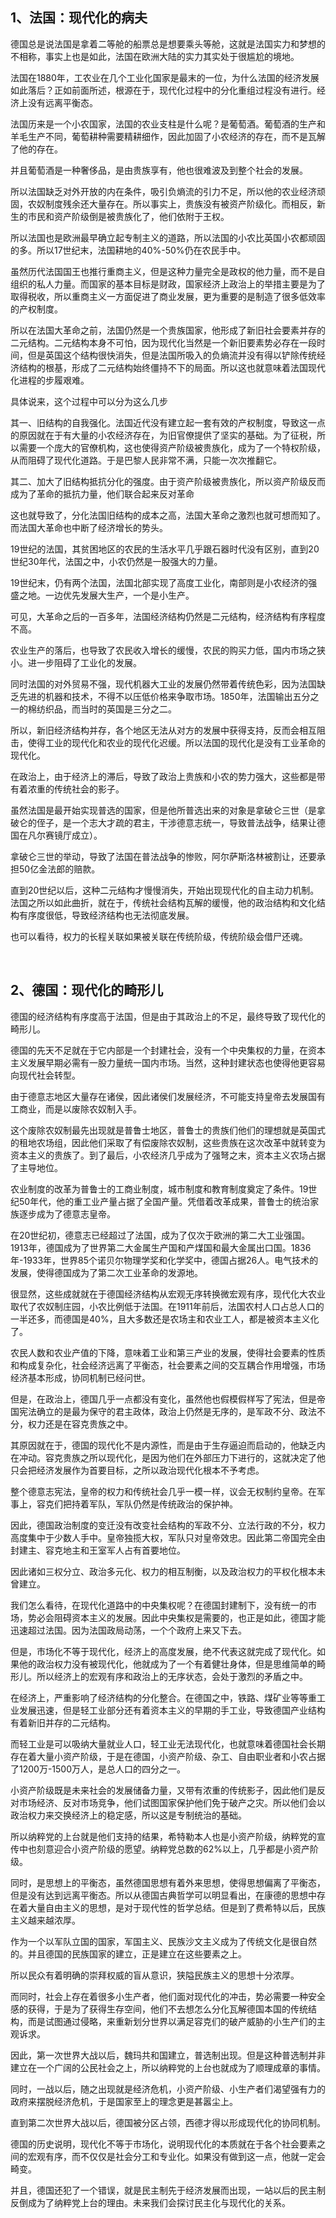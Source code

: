 <h2>1、法国：现代化的病夫</h2><p>德国总是说法国是拿着二等舱的船票总是想要乘头等舱，这就是法国实力和梦想的不相称，事实上也是如此，法国在欧洲大陆的实力其实处于很尴尬的境地。</p><p>法国在1880年，工农业在几个工业化国家是最末的一位，为什么法国的经济发展如此落后？正如前面所述，根源在于，现代化过程中的分化重组过程没有进行。经济上没有远离平衡态。</p><p>法国历来是一个小农国家，法国的农业支柱是什么呢？是葡萄酒。葡萄酒的生产和羊毛生产不同，葡萄耕种需要精耕细作，因此加固了小农经济的存在，而不是瓦解了他的存在。</p><p>并且葡萄酒是一种奢侈品，是由贵族享有，他也很难波及到整个社会的发展。</p><p>所以法国缺乏对外开放的内在条件，吸引负熵流的引力不足，所以他的农业经济顽固，农奴制度残余还大量存在。所以事实上，贵族没有被资产阶级化。而相反，新生的市民和资产阶级倒是被贵族化了，他们依附于王权。</p><p>所以法国也是欧洲最早确立起专制主义的道路，所以法国的小农比英国小农都顽固的多。所以17世纪末，法国耕地的40%-50%仍在农民手中。</p><p>虽然历代法国国王也推行重商主义，但是这种力量完全是政权的他力量，而不是自组织的私人力量。而国家的基本目标是财政，国家经济上政治上的举措主要是为了取得税收，所以重商主义一方面促进了商业发展，更为重要的是制造了很多低效率的产权制度。</p><p>所以在法国大革命之前，法国仍然是一个贵族国家，他形成了新旧社会要素并存的二元结构。二元结构本身不可怕，因为现代化当然是一个新旧要素势必存在一段时间，但是英国这个结构很快消失，但是法国所吸入的负熵流并没有得以铲除传统经济结构的根基，形成了二元结构始终僵持不下的局面。所以这也就意味着法国现代化进程的步履艰难。</p><p>具体说来，这个过程中可以分为这么几步</p><p>其一、旧结构的自我强化。法国近代没有建立起一套有效的产权制度，导致这一点的原因就在于有大量的小农经济存在，为旧官僚提供了坚实的基础。为了征税，所以需要一个庞大的官僚机构，这也使得资产阶级被贵族化，成为了一个特权阶级，从而阻碍了现代化道路。于是巴黎人民非常不满，只能一次次推翻它。</p><p>其二、加大了旧结构抵抗分化的强度。由于资产阶级被贵族化，所以资产阶级反而成为了革命的抵抗力量，他们联合起来反对革命</p><p>这也就导致了，分化法国旧结构的成本之高，法国大革命之激烈也就可想而知了。而法国大革命也中断了经济增长的势头。</p><p>19世纪的法国，其贫困地区的农民的生活水平几乎跟石器时代没有区别，直到20世纪30年代，法国之中，小农仍然是一股强大的力量。</p><p>19世纪末，仍有两个法国，法国北部实现了高度工业化，南部则是小农经济的强盛之地。一边优先发展大生产，一个是小生产。</p><p>可见，大革命之后的一百多年，法国经济结构仍然是二元结构，经济结构有序程度不高。</p><p>农业生产的落后，也导致了农民收入增长的缓慢，农民的购买力低，国内市场之狭小。进一步阻碍了工业化的发展。</p><p>同时法国的对外贸易不强，现代机器大工业的发展仍然带着传统色彩，因为法国缺乏先进的机器和技术，不得不以压低价格来争取市场。1850年，法国输出五分之一的棉纺织品，而当时的英国是三分之二。</p><p>所以，新旧经济结构并存，各个地区无法从对方的发展中获得支持，反而会相互阻击，使得工业的现代化和农业的现代化迟缓。所以法国的现代化是没有工业革命的现代化。</p><p>在政治上，由于经济上的滞后，导致了政治上贵族和小农的势力强大，这些都是带有着浓重的传统社会的影子。</p><p>虽然法国是最开始实现普选的国家，但是他所普选出来的对象是拿破仑三世（是拿破仑的侄子，是一个志大才疏的君主，干涉德意志统一，导致普法战争，结果让德国在凡尔赛镜厅成立）。</p><p>拿破仑三世的举动，导致了法国在普法战争的惨败，阿尔萨斯洛林被割让，还要承担50亿金法郎的赔款。</p><p>直到20世纪以后，这种二元结构才慢慢消失，开始出现现代化的自主动力机制。法国之所以如此曲折，就在于，传统社会结构瓦解的缓慢，他的政治结构和文化结构有序度很低，导致经济结构也无法彻底发展。</p><p>也可以看待，权力的长程关联如果被关联在传统阶级，传统阶级会借尸还魂。</p><p class="ztext-empty-paragraph"><br/></p><h2>2、德国：现代化的畸形儿</h2><p>德国的经济结构有序度高于法国，但是由于其政治上的不足，最终导致了现代化的畸形儿。</p><p>德国的先天不足就在于它内部是一个封建社会，没有一个中央集权的力量，在资本主义发展早期必需有一股力量统一国内市场。当然，这种封建状态也使得他更容易向现代社会转型。</p><p>由于德意志地区大量存在诸侯，因此诸侯们发展经济，不可能支持皇帝去发展国有工商业，而是以废除农奴制入手。</p><p>这个废除农奴制最先出现就是普鲁士地区，普鲁士的贵族们他们的理想就是英国式的租地农场组，因此他们采取了有偿废除农奴制，这些贵族在这次改革中就转变为资本主义的贵族了。到了最后，小农经济几乎成为了强弩之末，资本主义农场占据了主导地位。</p><p>农业制度的改革为普鲁士的工商业制度，城市制度和教育制度奠定了条件。19世纪50年代，他的重工业产量占据了全国产量。凭借着改革成果，普鲁士的统治家族逐步成为了德意志皇帝。</p><p>在20世纪初，德意志已经超过了法国，成为了仅次于欧洲的第二大工业强国。1913年，德国成为了世界第二大金属生产国和产煤国和最大金属出口国。1836年-1933年，世界85个诺贝尔物理学奖和化学奖中，德国占据26人。电气技术的发展，使得德国成为了第二次工业革命的发源地。</p><p>很显然，这些成就就在于德国经济结构从宏观无序转换微宏观有序，现代化大农业取代了农奴制庄园，小农比例低于法国。在1911年前后，法国农村人口占总人口的一半还多，而德国是40%，且大多数还是农场主和农业工人，都是被资本主义化了。</p><p>农民人数和农业产值的下降，意味着工业和第三产业的发展，使得社会要素的性质和构成复杂化，社会经济远离了平衡态，社会要素之间的交互耦合作用增强，市场经济基本形成，协同机制已经问世。</p><p>但是，在政治上，德国几乎一点都没有变化，虽然他也假模假样写了宪法，但是帝国宪法确立的是最为保守的君主政体，政治上仍然是无序的，是军政不分、政法不分，权力还是在容克贵族之中。</p><p>其原因就在于，德国的现代化不是内源性，而是由于生存逼迫而启动的，他缺乏内在冲动。容克贵族之所以现代化，是因为他们在外部压力下进行的，这就决定了他只会把经济发展作为首要目标，之所以政治现代化根本不予考虑。</p><p>整个德意志宪法，皇帝的权力和传统社会几乎一模一样，议会无权制约皇帝。在军事上，容克们把持着军队，军队仍然是传统政治的保护神。</p><p>因此，德国政治制度的变迁没有改变社会结构的军政不分、立法行政的不分，权力高度集中于少数人手中。皇帝独揽大权，军队只对皇帝效忠。因此第二帝国完全由封建主、容克地主和王室军人占有首要地位。</p><p>因此诸如三权分立、政治多元化、权力的相互制衡，以及政治权力的平权化根本未曾建立。</p><p>我们怎么看待，在现代化道路中的中央集权呢？在德国封建制下，没有统一的市场，势必会阻碍资本主义的发展。因此中央集权是需要的，也正是如此，德国才能迅速超过法国。因为法国政局动荡，一个个政府上来又下去。</p><p>但是，市场化不等于现代化，经济上的高度发展，绝不代表这就完成了现代化。如果他的政治权力没有被现代化，他就成为了一个有着健壮身体，但是思维简单的畸形儿。所以经济上的宏观有序和政治上的无序状态，会处于激烈的矛盾之中。</p><p>在经济上，严重影响了经济结构的分化整合。在德国之中，铁路、煤矿业等等重工业发展迅速，但是轻工业部分还有着资本主义的早期的手工业，导致德国产业结构有着新旧并存的二元结构。</p><p>而轻工业是可以吸纳大量就业人口，轻工业无法现代化，也就意味着德国社会长期存在着大量小资产阶级，于是在德国，小资产阶级、杂工、自由职业者和小农占据了1200万-1500万人，是总人口的四分之一。</p><p>小资产阶级既是未来社会的发展储备力量，又带有浓重的传统影子，因此他们是反对市场经济、反对市场竞争，他们试图国家保护他们免于破产之灾。所以他们会以政治权力来交换经济上的稳定感，所以这是专制统治的基础。</p><p>所以纳粹党的上台就是他们支持的结果，希特勒本人也是小资产阶级，纳粹党的宣传中也刻意迎合小资产阶级的愿望。纳粹党总数的62%以上，几乎都是小资产阶级。</p><p>同时，是思想上的平衡态，虽然德国思想有着外来思想，使得思想偏离了平衡态，但是没有达到远离平衡态。所以从德国古典哲学可以明显看出，在康德的思想中存在着大量自由主义的思想，是对于现代性的哲学总结。但是到了费希特以后，民族主义越来越浓厚。</p><p>作为一个以军队立国的国家，军国主义、民族沙文主义成为了传统文化是很自然的。并且德国的民族国家的建立，正是建立在这些要素之上。</p><p>所以民众有着明确的崇拜权威的盲从意识，狭隘民族主义的思想十分浓厚。</p><p>而同时，社会上存在着很多小生产者，他们面对现代化的冲击，势必需要一种安全感的获得，于是为了获得生存空间，他们不去想怎么分化瓦解德国本国的传统结构，而是试图通过侵略，来重新划分世界以满足容克们的破产威胁的小生产们的主观诉求。</p><p>因此，第一次世界大战以后，魏玛共和国建立，普选制出现。但是这种普选制并非建立在一个广阔的公民社会之上，所以纳粹党的上台也就成为了顺理成章的事情。</p><p>同时，一战以后，随之出现就是经济危机，小资产阶级、小生产者们渴望强有力的政府来摆脱经济危机，于是国家至上的理念更是甚嚣尘上。</p><p>直到第二次世界大战以后，德国被分区占领，西德才得以形成现代化的协同机制。</p><p>德国的历史说明，现代化不等于市场化，说明现代化的本质就在于各个社会要素之间的宏观有序，而不仅仅是社会分工和专业化。如果没有做到这一点，他就一定会畸变。</p><p>并且，德国还犯了一个错误，就是民主制先于经济发展而出现，一站以后的民主制反倒成为了纳粹党上台的理由。未来我们会探讨民主化与现代化的关系。</p><p></p><p></p><p></p>